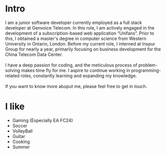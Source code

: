 # Intro

I am a junior software developer currently employed as a full stack developer at Genvoice Telecom. In this role, I am actively engaged in the development of a subscription-based web application “Unifans”. Prior to this, I obtained a master's degree in computer science from Western University in Ontario, London. Before my current role, I interned at Inspur Group for nearly a year, primarily focusing on business development for the China Telecom Data Center.
<br>
<br>
I have a deep passion for coding, and the meticulous process of problem-solving makes time fly for me. I aspire to continue working in programming-related roles, constantly learning and expanding my knowledge.
<br>
<br>
If you want to know more aboput me, please feel free to get in touch.

# I like

- Gaming (Especially EA FC24)
- Soccer
- VolleyBall
- Guitar
- Cooking
- Summer
